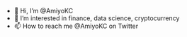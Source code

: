 - 👋 Hi, I’m @AmiyoKC
- 👀 I’m interested in finance, data science, cryptocurrency
- 📫 How to reach me @AmiyoKC on Twitter

<!---
AmiyoKC/AmiyoKC is a ✨ special ✨ repository because its `README.md` (this file) appears on your GitHub profile.
You can click the Preview link to take a look at your changes.
--->
